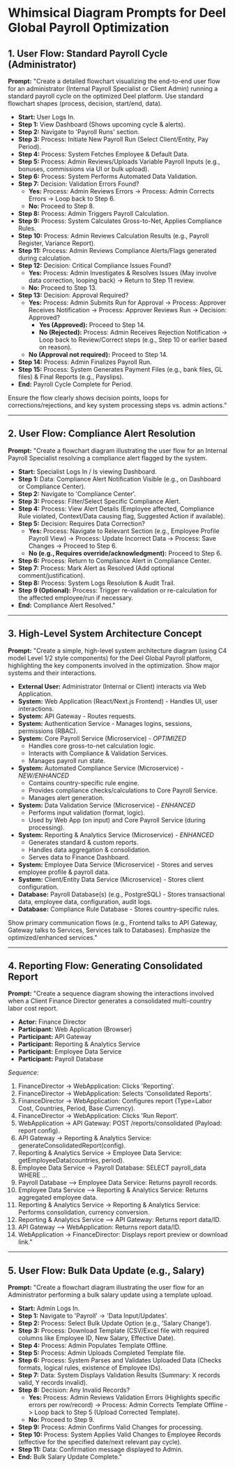 # Whimsical Diagram Prompts for Deel Global Payroll Optimization

## 1. User Flow: Standard Payroll Cycle (Administrator)

**Prompt:**
"Create a detailed flowchart visualizing the end-to-end user flow for an administrator (Internal Payroll Specialist or Client Admin) running a standard payroll cycle on the optimized Deel platform. Use standard flowchart shapes (process, decision, start/end, data).

*   **Start:** User Logs In.
*   **Step 1:** View Dashboard (Shows upcoming cycle & alerts).
*   **Step 2:** Navigate to 'Payroll Runs' section.
*   **Step 3:** Process: Initiate New Payroll Run (Select Client/Entity, Pay Period).
*   **Step 4:** Process: System Fetches Employee & Default Data.
*   **Step 5:** Process: Admin Reviews/Uploads Variable Payroll Inputs (e.g., bonuses, commissions via UI or bulk upload).
*   **Step 6:** Process: System Performs Automated Data Validation.
*   **Step 7:** Decision: Validation Errors Found?
    *   **Yes:** Process: Admin Reviews Errors -> Process: Admin Corrects Errors -> Loop back to Step 6.
    *   **No:** Proceed to Step 8.
*   **Step 8:** Process: Admin Triggers Payroll Calculation.
*   **Step 9:** Process: System Calculates Gross-to-Net, Applies Compliance Rules.
*   **Step 10:** Process: Admin Reviews Calculation Results (e.g., Payroll Register, Variance Report).
*   **Step 11:** Process: Admin Reviews Compliance Alerts/Flags generated during calculation.
*   **Step 12:** Decision: Critical Compliance Issues Found?
    *   **Yes:** Process: Admin Investigates & Resolves Issues (May involve data correction, looping back) -> Return to Step 11 review.
    *   **No:** Proceed to Step 13.
*   **Step 13:** Decision: Approval Required?
    *   **Yes:** Process: Admin Submits Run for Approval -> Process: Approver Receives Notification -> Process: Approver Reviews Run -> Decision: Approved?
        *   **Yes (Approved):** Proceed to Step 14.
        *   **No (Rejected):** Process: Admin Receives Rejection Notification -> Loop back to Review/Correct steps (e.g., Step 10 or earlier based on reason).
    *   **No (Approval not required):** Proceed to Step 14.
*   **Step 14:** Process: Admin Finalizes Payroll Run.
*   **Step 15:** Process: System Generates Payment Files (e.g., bank files, GL files) & Final Reports (e.g., Payslips).
*   **End:** Payroll Cycle Complete for Period.

Ensure the flow clearly shows decision points, loops for corrections/rejections, and key system processing steps vs. admin actions."

---

## 2. User Flow: Compliance Alert Resolution

**Prompt:**
"Create a flowchart diagram illustrating the user flow for an Internal Payroll Specialist resolving a compliance alert flagged by the system.

*   **Start:** Specialist Logs In / Is viewing Dashboard.
*   **Step 1:** Data: Compliance Alert Notification Visible (e.g., on Dashboard or Compliance Center).
*   **Step 2:** Navigate to 'Compliance Center'.
*   **Step 3:** Process: Filter/Select Specific Compliance Alert.
*   **Step 4:** Process: View Alert Details (Employee affected, Compliance Rule violated, Context/Data causing flag, Suggested Action if available).
*   **Step 5:** Decision: Requires Data Correction?
    *   **Yes:** Process: Navigate to Relevant Section (e.g., Employee Profile Payroll View) -> Process: Update Incorrect Data -> Process: Save Changes -> Proceed to Step 6.
    *   **No (e.g., Requires override/acknowledgment):** Proceed to Step 6.
*   **Step 6:** Process: Return to Compliance Alert in Compliance Center.
*   **Step 7:** Process: Mark Alert as Resolved (Add optional comment/justification).
*   **Step 8:** Process: System Logs Resolution & Audit Trail.
*   **Step 9 (Optional):** Process: Trigger re-validation or re-calculation for the affected employee/run if necessary.
*   **End:** Compliance Alert Resolved."

---

## 3. High-Level System Architecture Concept

**Prompt:**
"Create a simple, high-level system architecture diagram (using C4 model Level 1/2 style components) for the Deel Global Payroll platform, highlighting the key components involved in the optimization. Show major systems and their interactions.

*   **External User:** Administrator (Internal or Client) interacts via Web Application.
*   **System:** Web Application (React/Next.js Frontend) - Handles UI, user interactions.
*   **System:** API Gateway - Routes requests.
*   **System:** Authentication Service - Manages logins, sessions, permissions (RBAC).
*   **System:** Core Payroll Service (Microservice) - *OPTIMIZED*
    *   Handles core gross-to-net calculation logic.
    *   Interacts with Compliance & Validation Services.
    *   Manages payroll run state.
*   **System:** Automated Compliance Service (Microservice) - *NEW/ENHANCED*
    *   Contains country-specific rule engine.
    *   Provides compliance checks/calculations to Core Payroll Service.
    *   Manages alert generation.
*   **System:** Data Validation Service (Microservice) - *ENHANCED*
    *   Performs input validation (format, logic).
    *   Used by Web App (on input) and Core Payroll Service (during processing).
*   **System:** Reporting & Analytics Service (Microservice) - *ENHANCED*
    *   Generates standard & custom reports.
    *   Handles data aggregation & consolidation.
    *   Serves data to Finance Dashboard.
*   **System:** Employee Data Service (Microservice) - Stores and serves employee profile & payroll data.
*   **System:** Client/Entity Data Service (Microservice) - Stores client configuration.
*   **Database:** Payroll Database(s) (e.g., PostgreSQL) - Stores transactional data, employee data, configuration, audit logs.
*   **Database:** Compliance Rule Database - Stores country-specific rules.

Show primary communication flows (e.g., Frontend talks to API Gateway, Gateway talks to Services, Services talk to Databases). Emphasize the optimized/enhanced services."

---

## 4. Reporting Flow: Generating Consolidated Report

**Prompt:**
"Create a sequence diagram showing the interactions involved when a Client Finance Director generates a consolidated multi-country labor cost report.

*   **Actor:** Finance Director
*   **Participant:** Web Application (Browser)
*   **Participant:** API Gateway
*   **Participant:** Reporting & Analytics Service
*   **Participant:** Employee Data Service
*   **Participant:** Payroll Database

*Sequence:*
1.  FinanceDirector -> WebApplication: Clicks 'Reporting'.
2.  FinanceDirector -> WebApplication: Selects 'Consolidated Reports'.
3.  FinanceDirector -> WebApplication: Configures report (Type=Labor Cost, Countries, Period, Base Currency).
4.  FinanceDirector -> WebApplication: Clicks 'Run Report'.
5.  WebApplication -> API Gateway: POST /reports/consolidated (Payload: report config).
6.  API Gateway -> Reporting & Analytics Service: generateConsolidatedReport(config).
7.  Reporting & Analytics Service -> Employee Data Service: getEmployeeData(countries, period).
8.  Employee Data Service -> Payroll Database: SELECT payroll_data WHERE ...
9.  Payroll Database --> Employee Data Service: Returns payroll records.
10. Employee Data Service --> Reporting & Analytics Service: Returns aggregated employee data.
11. Reporting & Analytics Service -> Reporting & Analytics Service: Performs consolidation, currency conversion.
12. Reporting & Analytics Service --> API Gateway: Returns report data/ID.
13. API Gateway --> WebApplication: Returns report data/ID.
14. WebApplication -> FinanceDirector: Displays report preview or download link."

---

## 5. User Flow: Bulk Data Update (e.g., Salary)

**Prompt:**
"Create a flowchart diagram illustrating the user flow for an Administrator performing a bulk salary update using a template upload.

*   **Start:** Admin Logs In.
*   **Step 1:** Navigate to 'Payroll' -> 'Data Input/Updates'.
*   **Step 2:** Process: Select Bulk Update Option (e.g., 'Salary Change').
*   **Step 3:** Process: Download Template (CSV/Excel file with required columns like Employee ID, New Salary, Effective Date).
*   **Step 4:** Process: Admin Populates Template Offline.
*   **Step 5:** Process: Admin Uploads Completed Template file.
*   **Step 6:** Process: System Parses and Validates Uploaded Data (Checks formats, logical rules, existence of Employee IDs).
*   **Step 7:** Data: System Displays Validation Results (Summary: X records valid, Y records invalid).
*   **Step 8:** Decision: Any Invalid Records?
    *   **Yes:** Process: Admin Reviews Validation Errors (Highlights specific errors per row/record) -> Process: Admin Corrects Template Offline -> Loop back to Step 5 (Upload Corrected Template).
    *   **No:** Proceed to Step 9.
*   **Step 9:** Process: Admin Confirms Valid Changes for processing.
*   **Step 10:** Process: System Applies Valid Changes to Employee Records (effective for the specified date/next relevant pay cycle).
*   **Step 11:** Data: Confirmation message displayed to Admin.
*   **End:** Bulk Salary Update Complete." 